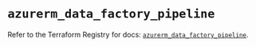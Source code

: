 # `azurerm_data_factory_pipeline`

Refer to the Terraform Registry for docs: [`azurerm_data_factory_pipeline`](https://registry.terraform.io/providers/hashicorp/azurerm/4.34.0/docs/resources/data_factory_pipeline).
